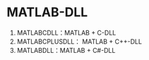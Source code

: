 # MATLAB-DLL
1. MATLABCDLL：MATLAB + C-DLL
2. MATLABCPLUSDLL： MATLAB + C++-DLL
3. MATLABDLL：MATLAB + C#-DLL
